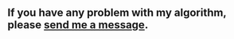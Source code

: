 ## If you have any problem with my algorithm, please [send me a message](mailto:louis.simeon@gmx.fr).
